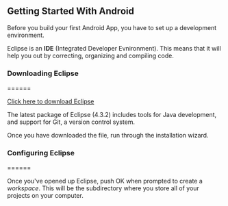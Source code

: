 ## Getting Started With Android

Before you build your first Android App, you have to set up a development environment.

Eclipse is an **IDE** (Integrated Developer Evnironment). This means that it will help you out by correcting, organizing and compiling code.


### Downloading Eclipse

======

[Click here to download Eclipse](http://eclipse.org/downloads/packages/eclipse-standard-432/keplersr2)

The latest package of Eclipse (4.3.2) includes tools for Java development, and support for Git, a version control system.

Once you have downloaded the file, run through the installation wizard.

### Configuring Eclipse

======

Once you've opened up Eclipse, push OK when prompted to create a *workspace*. This will be the subdirectory where you store all of your projects on your computer.

